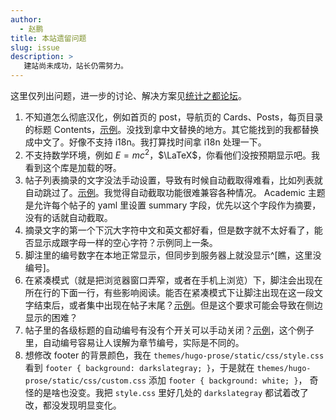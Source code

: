 ```yaml
---
author: 
  - 赵鹏
title: 本站遗留问题
slug: issue
description: >
   建站尚未成功，站长仍需努力。
---
```


这里仅列出问题，进一步的讨论、解决方案见[统计之都论坛](https://d.cosx.org/d/421573/162)。

1. 不知道怎么彻底汉化，例如首页的 post，导航页的 Cards、Posts，每页目录的标题 Contents，[示例](/../sitemap/)。没找到拿中文替换的地方。其它能找到的我都替换成中文了。好像不支持 i18n。我打算找时间拿 i18n 处理一下。
2. 不支持数学环境，例如 $E = mc^2$，$\LaTeX$，你看他们没按预期显示吧。我看到这个库是加载的呀。
3. 帖子列表摘录的文字没法手动设置，导致有时候自动截取得难看，比如列表就自动跳过了。[示例](/../post)。我觉得自动截取功能很难兼容各种情况。 Academic 主题是允许每个帖子的 yaml 里设置 summary 字段，优先以这个字段作为摘要，没有的话就自动截取。
4. 摘录文字的第一个下沉大字符中文和英文都好看，但是数字就不太好看了，能否显示成跟字母一样的空心字符？示例同上一条。
5. 脚注里的编号数字在本地正常显示，但同步到服务器上就没显示^[瞧，这里没编号]。
6. 在紧凑模式（就是把浏览器窗口弄窄，或者在手机上浏览）下，脚注会出现在所在行的下面一行，有些影响阅读。能否在紧凑模式下让脚注出现在这一段文字结束后，或者集中出现在帖子末尾？[示例](/../preface-zhao/)。但是这个要求可能会导致在侧边显示的困难？
6. 帖子里的各级标题的自动编号有没有个开关可以手动关闭？[示例](/../hyperlink/)，这个例子里，自动编号容易让人误解为章节编号，实际是不同的。
7. 想修改 footer 的背景颜色，我在 `themes/hugo-prose/static/css/style.css` 看到 `footer { background: darkslategray; }`，于是就在 `themes/hugo-prose/static/css/custom.css` 添加 `footer { background: white; }`， 奇怪的是啥也没变。我把 `style.css` 里好几处的 `darkslategray` 都试着改了改，都没发现明显变化。
